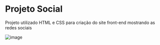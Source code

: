 <h1>Projeto Social</h1>
<p>Projeto utilizado HTML e CSS para criação do site front-end mostrando as redes sociais </p>

![image](https://user-images.githubusercontent.com/90533635/232043243-ff0eab6e-63e2-437f-be3f-4a984eb5d2de.png)
